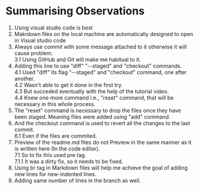 # Summarising Observations

1. Using visual studio code is best
2. Makrdown files on the local machine are automatically designed to open in Visual studio code
3. Always use commit with some message attached to it otherwise it will cause problem. </br>
    3.1 Using GitHub and Git will make me habitual to it.
4. Adding this line to use "diff" "--staged" and "checkout" commands. </br>
 4.1 Used "diff" its flag "--staged" and "checkout" command, one after another. </br>
    4.2 Wasn't able to get it done in the first try. </br>
    4.3 But succeded eventually with the help of the tutorial video. </br>
    4.4 Knew one more command i.e., "reset" command, that will be necessary in this whole process.
5. The "reset" command is necessary to drop the files once they have been staged. Meaning files were added using "add" command.
6. And the checkout command is used to revert all the changes to the last commit. </br>
    6.1 Even if the files are commited.
7. Preview of the readme.md files do not Preview in the same manner as it is written here (In the code editor). </br>
    7.1 So to fix this used pre tag. </br>
        7.1.1 It was a dirty fix, so it needs to be fixed.
9. Using br tag in Markdown files will help me achieve the goal of adding new lines for new-indented lines.
10. Adding same number of lines in the branch as well.
